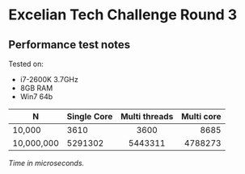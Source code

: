 # Excelian Tech Challenge Round 3

## Performance test notes

Tested on:

- i7-2600K 3.7GHz
- 8GB RAM
- Win7 64b

| N | Single Core   | Multi threads | Multi core |  
| --|:--------------|:-------------:| ----------:|
| 10,000 | 3610 | 3600 | 8685 |
| 10,000,000 | 5291302 | 5443311 | 4788273 |
*Time in microseconds.*
